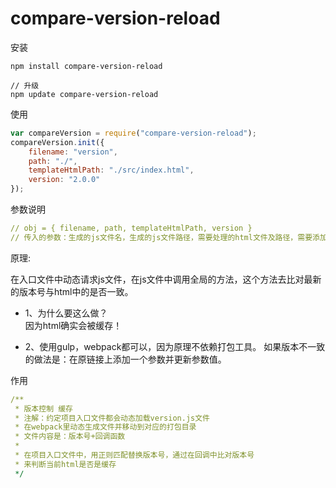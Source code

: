 # compare-version-reload

安装
```
npm install compare-version-reload

// 升级
npm update compare-version-reload
```

使用

```js
var compareVersion = require("compare-version-reload");
compareVersion.init({
    filename: "version",
    path: "./",
    templateHtmlPath: "./src/index.html",
    version: "2.0.0"
});
```

参数说明

```yaml
// obj = { filename, path, templateHtmlPath, version }
// 传入的参数：生成的js文件名，生成的js文件路径，需要处理的html文件及路径，需要添加的版本
```

原理: 

在入口文件中动态请求js文件，在js文件中调用全局的方法，这个方法去比对最新的版本号与html中的是否一致。

+ 1、为什么要这么做？  
因为html确实会被缓存！

+ 2、使用gulp，webpack都可以，因为原理不依赖打包工具。
如果版本不一致的做法是：在原链接上添加一个参数并更新参数值。


作用

```yaml
/**
 * 版本控制 缓存
 * 注解：约定项目入口文件都会动态加载version.js文件
 * 在webpack里动态生成文件并移动到对应的打包目录
 * 文件内容是：版本号+回调函数
 *
 * 在项目入口文件中，用正则匹配替换版本号，通过在回调中比对版本号
 * 来判断当前html是否是缓存
 */
 ```
